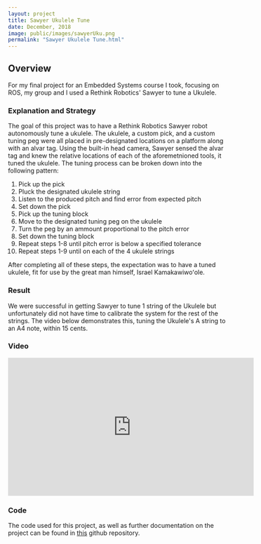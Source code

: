 ```yaml
---
layout: project
title: Sawyer Ukulele Tune
date: December, 2018
image: public/images/sawyerUku.png
permalink: "Sawyer Ukulele Tune.html"
---
```


## Overview
For my final project for an Embedded Systems course I took, focusing on ROS, my group and I used a Rethink Robotics' Sawyer to tune a Ukulele.

### Explanation and Strategy
The goal of this project was to have a Rethink Robotics Sawyer robot autonomously tune a ukulele. The ukulele, a custom pick, and a custom tuning peg were all placed in pre-designated locations on a platform along with an alvar tag. Using the built-in head camera, Sawyer sensed the alvar tag and knew the relative locations of each of the aforemetnioned tools, it tuned the ukulele. The tuning process can be broken down into the following pattern:

1. Pick up the pick
2. Pluck the designated ukulele string
3. Listen to the produced pitch and find error from expected pitch
4. Set down the pick
5. Pick up the tuning block
6. Move to the designated tuning peg on the ukulele
7. Turn the peg by an ammount proportional to the pitch error
8. Set down the tuning block
9. Repeat steps 1-8 until pitch error is below a specified tolerance
10. Repeat steps 1-9 until on each of the 4 ukulele strings

After completing all of these steps, the expectation was to have a tuned ukulele, fit for use by the great man himself, Israel Kamakawiwoʻole.
### Result
We were successful in getting Sawyer to tune 1 string of the Ukulele but unfortunately did not have time to calibrate the system for the rest of the strings. The video below demonstrates this, tuning the Ukulele's A string to an A4 note, within 15 cents.

### Video
<div align="center">
  <iframe width="560" height="315" src="https://www.youtube-nocookie.com/embed/4mWf8OjD35Y" frameborder="0" allow="accelerometer; autoplay; encrypted-media; gyroscope; picture-in-picture" allowfullscreen></iframe>
</div>

### Code
The code used for this project, as well as further documentation on the project can be found in [this](https://github.com/zigzaugg/rosukulele) github repository.
